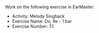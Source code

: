 Work on the following exercise in EarMaster:
- Activity: Melody Singback
- Exercise Name: Do, Re - 1 bar
- Exercise Number: 7.1
